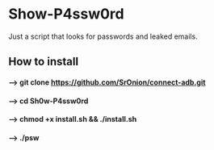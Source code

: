 # Show-P4ssw0rd
Just a script that looks for passwords and leaked emails.

## How to install

#### --> git clone https://github.com/SrOnion/connect-adb.git
#### --> cd Sh0w-P4ssw0rd
#### --> chmod +x install.sh && ./install.sh
#### --> ./psw
